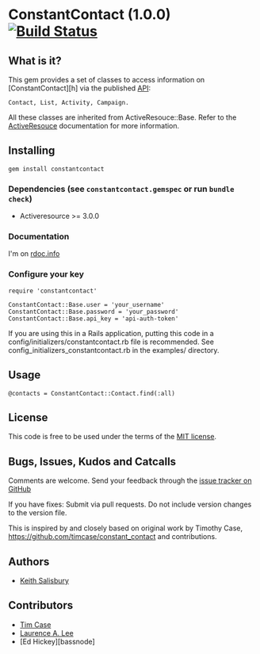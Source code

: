 # ConstantContact (1.0.0) [![Build Status](https://secure.travis-ci.org/tapajos/constantcontact.png)](http://travis-ci.org/tapajos/constantcontact)

## What is it?
This gem provides a set of classes to access information on [ConstantContact][h] via the published [API][api]:

    Contact, List, Activity, Campaign.

All these classes are inherited from ActiveResouce::Base. Refer to the [ActiveResouce][ar] documentation for more information.

## Installing

    gem install constantcontact

### Dependencies (see <code>constantcontact.gemspec</code> or run <code>bundle check</code>)

 * Activeresource >= 3.0.0

### Documentation

  I'm on [rdoc.info][rdoc]

### Configure your key
    
    require 'constantcontact'
    
    ConstantContact::Base.user = 'your_username'
    ConstantContact::Base.password = 'your_password'
    ConstantContact::Base.api_key = 'api-auth-token'

If you are using this in a Rails application, putting this code in a config/initializers/constantcontact.rb
file is recommended. See config_initializers_constantcontact.rb in the examples/ directory.

## Usage

    @contacts = ConstantContact::Contact.find(:all)
    
## License

This code is free to be used under the terms of the [MIT license][mit].

## Bugs, Issues, Kudos and Catcalls

Comments are welcome. Send your feedback through the [issue tracker on GitHub][i]

If you have fixes: Submit via pull requests. Do not include version changes to the 
version file. 

This is inspired by and closely based on original work by Timothy Case, https://github.com/timcase/constant_contact and contributions.

## Authors

* [Keith Salisbury][ktec]

## Contributors

* [Tim Case][timcase]
* [Laurence A. Lee][rubyjedi]
* [Ed Hickey][bassnode]


[ktec]: https://github.com/ktec
[timcase]: https://github.com/timcase
[rubyjedi]: https://github.com/rubyjedi
[basenode]: https://github.com/bassnode

[api]: http://developer.37signals.com/highrise
[ar]: http://api.rubyonrails.org/classes/ActiveResource/Base.html
[c]:  http://api.rubyonrails.org/classes/ActiveSupport/Cache
[cc]:  http://www.constantcontact.com/
[i]:  https://github.com/ktec/constantcontact/issues
[mit]:http://www.opensource.org/licenses/mit-license.php
[rdoc]: http://rdoc.info/projects/tapajos/highrise
